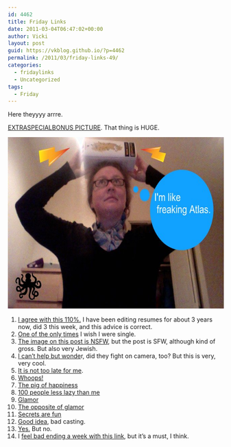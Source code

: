 ```yaml
---
id: 4462
title: Friday Links
date: 2011-03-04T06:47:02+00:00
author: Vicki
layout: post
guid: https://vkblog.github.io/?p=4462
permalink: /2011/03/friday-links-49/
categories:
  - fridaylinks
  - Uncategorized
tags:
  - Friday
---
```

Here theyyyy arrre.

[EXTRASPECIALBONUS PICTURE](http://www.amazon.com/Instructions-Adam-Levin/dp/1934781827). That thing is HUGE.

<p style="text-align: center;">
  <a href="https://raw.githubusercontent.com/vkblog/vkblog.github.io/master/public/img/2011/03/Photo-on-2011-02-15-at-06.16.jpg"><img class="aligncenter size-full wp-image-4468" title="Photo on 2011-02-15 at 06.16" src="https://raw.githubusercontent.com/vkblog/vkblog.github.io/master/public/img/2011/03/Photo-on-2011-02-15-at-06.16.jpg" alt="" width="640" height="400" /></a>
</p>

  1. [I agree with this 110%.](http://utahtechjobs.com/2010/yes-your-resumes-file-name-does-matter.htm) I have been editing resumes for about 3 years now, did 3 this week, and this advice is correct.
  2. [One of the only times](http://www.nytimes.com/2011/03/03/fashion/03dating.html?_r=1&ref=books) I wish I were single.
  3. [The image on this post is NSFW](http://www.tabletmag.com/news-and-politics/60406/foreplay/), but the post is SFW, although kind of gross. But also very Jewish.
  4. [I can&#8217;t help but wonde](http://www.fastcompany.com/1733627/mit-scientist-captures-his-sons-first-90000-hours-on-video)r, did they fight on camera, too? But this is very, very cool.
  5. [It is not too late for me](http://www.hostessblog.com/2011/03/aliyeh%E2%80%99s-alice-in-wonderland-birthday-party/).
  6. [Whoops!](http://www.economicpopulist.org/content/imf-rates-dictatorships-just-revolutions)
  7. [The pig of happiness](http://1.bp.blogspot.com/_kOthKLSZJzM/TR5gIj3_u-I/AAAAAAAACn4/9GcGClu1J9Q/s1600/pig_of_happiness.jpg)
  8. [100 people less lazy than me](http://www.womendeliver.org/updates/entry/women-deliver-100-the-most-inspiring-people-delivering-for-girls-and-women/)
  9. [Glamor](http://scaryazeri.blogspot.com/2011/03/glamorization.html)
 10. [The opposite of glamor](http://www.economist.com/blogs/dailychart/2011/02/child_brides)
 11. [Secrets are fun](http://thecynicalgirl.com/off-the-grid-fridays-secrets/)
 12. [Good idea](http://andfaraway.net/blog/2011/03/03/disneys-dream-portrait-series-by-annie-leibovitz/), bad casting.
 13. [Yes.](http://www.themillions.com/2011/03/are-you-or-have-you-ever-been-a-jewish-writer.html) But no.
 14. I [feel bad ending a week with this link](http://thehairpin.com/2011/03/dead-frogs-with-pina-coladas/), but it&#8217;s a must, I think.